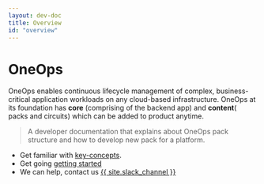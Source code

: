```yaml
---
layout: dev-doc
title: Overview
id: "overview"
---
```


# OneOps

OneOps enables continuous lifecycle management of complex, business-critical application workloads on any cloud-based infrastructure. OneOps at its foundation  has **core** (comprising of the backend app)
and **content**( packs and circuits) which can be added to product anytime.  

> A developer documentation that explains about OneOps pack structure and
> how to develop new pack for a platform.


* Get familiar with <a href="/documentation/developer/key-concepts/index.html">key-concepts</a>.
* Get going <a href="/documentation/developer/getting-started/index.html">getting started</a>
* We can help, contact us <span class="button icon-slack"><a href="{{ site.slack_url }}" target="_blank">{{ site.slack_channel }}</a></span>
